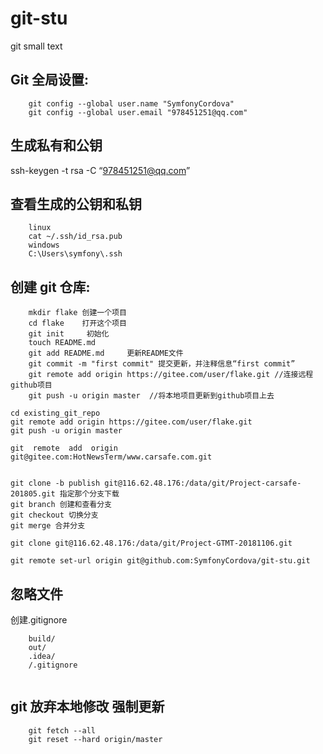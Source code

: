 # git-stu
git small text

## Git 全局设置:
```
	git config --global user.name "SymfonyCordova"
	git config --global user.email "978451251@qq.com"
```
## 生成私有和公钥
ssh-keygen -t rsa -C “978451251@qq.com”
## 查看生成的公钥和私钥
```
	linux
	cat ~/.ssh/id_rsa.pub
	windows
	C:\Users\symfony\.ssh
```

## 创建 git 仓库:
```
	mkdir flake 创建一个项目
	cd flake    打开这个项目
	git init     初始化
	touch README.md
	git add README.md     更新README文件
	git commit -m "first commit" 提交更新，并注释信息“first commit” 
	git remote add origin https://gitee.com/user/flake.git //连接远程github项目 
	git push -u origin master  //将本地项目更新到github项目上去
```
```
cd existing_git_repo
git remote add origin https://gitee.com/user/flake.git
git push -u origin master

git  remote  add  origin  git@gitee.com:HotNewsTerm/www.carsafe.com.git


git clone -b publish git@116.62.48.176:/data/git/Project-carsafe-201805.git 指定那个分支下载
git branch 创建和查看分支
git checkout 切换分支
git merge 合并分支

git clone git@116.62.48.176:/data/git/Project-GTMT-20181106.git

git remote set-url origin git@github.com:SymfonyCordova/git-stu.git
```

 ## 忽略文件
创建.gitignore
```
	build/
	out/
	.idea/
	/.gitignore
	
```

## git 放弃本地修改 强制更新
```
	git fetch --all
	git reset --hard origin/master
```